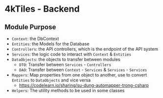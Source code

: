 # 4kTiles - Backend
## Module Purpose
- `Context`: the DbContext
- `Entities`: the Models for the Database
- `Controllers`: the API controllers, which is the endpoint of the API system
- `Services`: the logic code to interact with `Context` & `Entities`
- `DataObjects`: the objects to transfer between modules
  - `DTO`: Transfer between `Services` - `Controllers`
  - `DAO`: Transfer between `Context` - `Services` & `Services` - `Services`
- `Mappers`: Map properties from one object to another, use to convert `Entities` to `DataObjects` and vice versa
  - https://codelearn.io/sharing/su-dung-automapper-trong-csharp
- `Helpers`: The utility methods to be used in some classes